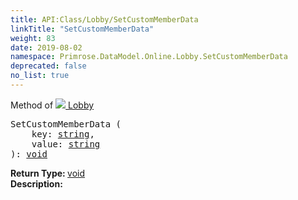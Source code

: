 ```yaml
---
title: API:Class/Lobby/SetCustomMemberData
linkTitle: "SetCustomMemberData"
weight: 83
date: 2019-08-02
namespace: Primrose.DataModel.Online.Lobby.SetCustomMemberData
deprecated: false
no_list: true
---
```

Method of <a href="/docs/api-reference/Class/Lobby"><img src="/icons/silk/default.png"/>&nbsp;Lobby</a>
<pre class="method-declaration">
SetCustomMemberData (
    key: <a class="type" href="/docs/api-reference/System/string">string</a>,
    value: <a class="type" href="/docs/api-reference/System/string">string</a>
): <a class="type" href="/docs/api-reference/System/void">void</a></pre>
<b>Return Type: </b>
<a class="type" href="/docs/api-reference/System/void">void</a>
<br/>
<b>Description: </b>